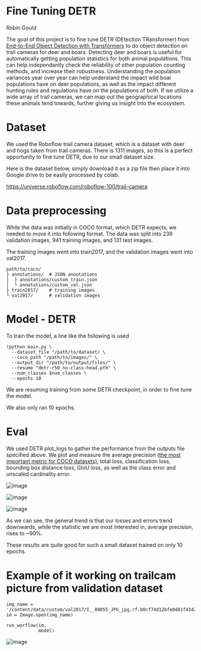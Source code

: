 # Fine Tuning DETR 

Robin Gould

The goal of this project is to fine tune DETR (DEtection TRansformer) from [End-to-End Object Detection with Transformers](https://github.com/facebookresearch/detr) to do object detection on trail cameras for deer and boars. Detecting deer and boars is useful for automatically getting population statistics for both animal populations. This can help independantly check the reliability of other population counting methods, and increase their robustness. Understanding the population variances year over year can help understand the impact wild boar populations have on deer populations, as well as the impact different hunting rules and regulations have on the populations of both. If we utilize a wide array of trail cameras, we can map out the geographical locations these animals tend towards, further giving us insight into the ecosystem. 

# Dataset

We used the Roboflow trail camera dataset, which is a dataset with deer and hogs taken from trail cameras. There is 1311 images, so this is a perfect opportunity to fine tune DETR, due to our small dataset size.

Here is the dataset below, simply download it as a zip file then place it into Google drive to be easily processed by colab.

https://universe.roboflow.com/roboflow-100/trail-camera

# Data preprocessing

While the data was initially in COCO format, which DETR expects, we needed to move it into following format. 
The data was split into 239 validation images, 941 training images, and 131 test images. 

The training images went into train2017, and the validation images went into val2017.

```
path/to/coco/
├ annotations/  # JSON annotations
│  ├ annotations/custom_train.json
│  └ annotations/custom_val.json
├ train2017/    # training images
└ val2017/      # validation images
```

# Model - DETR

To train the model, a line like the following is used

```
!python main.py \
  --dataset_file "/path/to/dataset/ \
  --coco_path "/path/to/images/" \
  --output_dir "/path/to/output/files/" \
  --resume "detr-r50_no-class-head.pth" \
  --num_classes $num_classes \
  --epochs 10
```

We are resuming training from some DETR checkpoint, in order to fine tune the model. 

We also only ran 10 epochs.

# Eval
We used DETR plot_logs to gather the performance from the outputs file specified above. We plot and measure the average precision [(the most important metric for COCO datasets)](https://cocodataset.org/#detection-eval), total loss, classification loss, bounding box distance loss, GIoU loss, as well as the class error and unscaled cardinality error.


![image](https://github.com/UConnAI/cse5097-final-project-fine-tuning-detr/assets/13643473/051d5a11-b6d4-4eab-b581-7af37dd2d473)

![image](https://github.com/UConnAI/cse5097-final-project-fine-tuning-detr/assets/13643473/46278ba6-8b6e-4091-8b4f-92c839bacb47)

![image](https://github.com/UConnAI/cse5097-final-project-fine-tuning-detr/assets/13643473/08ab19f0-aa14-464a-9351-adb3d18344da)

As we can see, the general trend is that our losses and errors trend downwards, while the statistic we are most interested in, average precision, rises to ~90%. 

These results are quite good for such a small dataset trained on only 10 epochs. 


# Example of it working on trailcam picture from validation dataset

```
img_name = '/content/data/custom/val2017/I__00055_JPG_jpg.rf.b0cf74d12bfe0d81f434218000137988.jpg'
im = Image.open(img_name)

run_worflow(im,
            model)
```

![image](https://github.com/UConnAI/cse5097-final-project-fine-tuning-detr/assets/13643473/2df782a9-3be5-450e-8de2-5c9c9d53bdb2)



